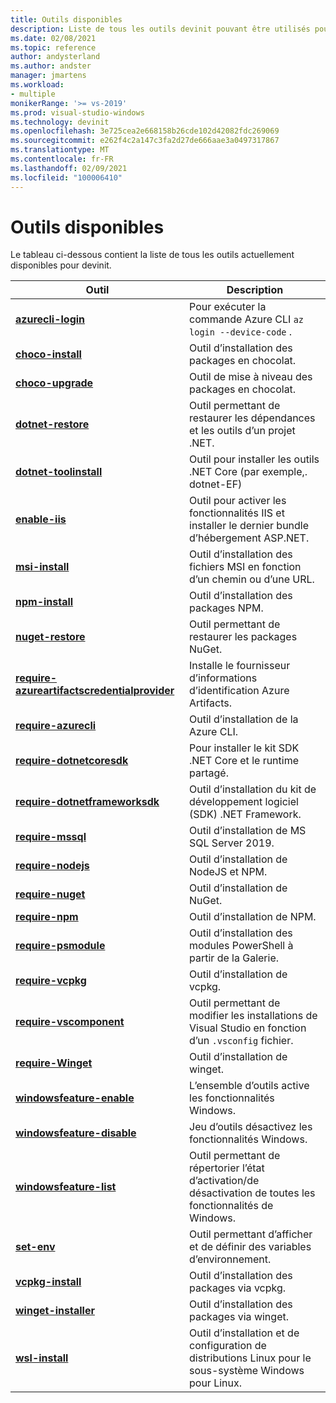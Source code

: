 ```yaml
---
title: Outils disponibles
description: Liste de tous les outils devinit pouvant être utilisés pour personnaliser un environnement de développement.
ms.date: 02/08/2021
ms.topic: reference
author: andysterland
ms.author: andster
manager: jmartens
ms.workload:
- multiple
monikerRange: '>= vs-2019'
ms.prod: visual-studio-windows
ms.technology: devinit
ms.openlocfilehash: 3e725cea2e668158b26cde102d42082fdc269069
ms.sourcegitcommit: e262f4c2a147c3fa2d27de666aae3a0497317867
ms.translationtype: MT
ms.contentlocale: fr-FR
ms.lasthandoff: 02/09/2021
ms.locfileid: "100006410"
---
```

# <a name="available-tools"></a>Outils disponibles

Le tableau ci-dessous contient la liste de tous les outils actuellement disponibles pour devinit.

| Outil                                                                                             | Description                                                                                                 |
|--------------------------------------------------------------------------------------------------|-------------------------------------------------------------------------------------------------------------|
| [**azurecli-login**](tool-azurecli-login.md)                                                     | Pour exécuter la commande Azure CLI `az login --device-code` .                                             |
| [**choco-install**](tool-choco-install.md)                                                       | Outil d’installation des packages en chocolat.                                                                        |
| [**choco-upgrade**](tool-choco-upgrade.md)                                                       | Outil de mise à niveau des packages en chocolat.                                                                        |
| [**dotnet-restore**](tool-dotnet-restore.md)                                                     | Outil permettant de restaurer les dépendances et les outils d’un projet .NET.                                               |
| [**dotnet-toolinstall**](tool-dotnet-toolinstall.md)                                             | Outil pour installer les outils .NET Core (par exemple,. dotnet-EF)                                                |
| [**enable-iis**](tool-enable-iis.md)                                                             | Outil pour activer les fonctionnalités IIS et installer le dernier bundle d’hébergement ASP.NET.                                  |
| [**msi-install**](tool-msi-install.md)                                                           | Outil d’installation des fichiers MSI en fonction d’un chemin ou d’une URL.                                                              |
| [**npm-install**](tool-npm-install.md)                                                           | Outil d’installation des packages NPM.                                                                               |
| [**nuget-restore**](tool-nuget-restore.md)                                                       | Outil permettant de restaurer les packages NuGet.                                                                         |
| [**require-azureartifactscredentialprovider**](tool-require-azureartifactscredentialprovider.md) | Installe le fournisseur d’informations d’identification Azure Artifacts.                                                           |
| [**require-azurecli**](tool-require-azurecli.md)                                                 | Outil d’installation de la Azure CLI.                                                                              |
| [**require-dotnetcoresdk**](tool-require-dotnetcoresdk.md)                                       | Pour installer le kit SDK .NET Core et le runtime partagé.                                                       |
| [**require-dotnetframeworksdk**](tool-require-dotnetframeworksdk.md)                             | Outil d’installation du kit de développement logiciel (SDK) .NET Framework.                                                                     |
| [**require-mssql**](tool-require-mssql.md)                                                       | Outil d’installation de MS SQL Server 2019.                                                                         |
| [**require-nodejs**](tool-require-nodejs.md)                                                     | Outil d’installation de NodeJS et NPM.                                                                             |
| [**require-nuget**](tool-require-nuget.md)                                                       | Outil d’installation de NuGet.                                                                                      |
| [**require-npm**](tool-require-npm.md)                                                           | Outil d’installation de NPM.                                                                                        |
| [**require-psmodule**](tool-require-psmodule.md)                                                 | Outil d’installation des modules PowerShell à partir de la Galerie.                                                        |
| [**require-vcpkg**](tool-require-vcpkg.md)                                                       | Outil d’installation de vcpkg.                                                                                      |
| [**require-vscomponent**](tool-require-vscomponent.md)                                           | Outil permettant de modifier les installations de Visual Studio en fonction d’un `.vsconfig` fichier.                                                |
| [**require-Winget**](tool-require-winget.md)                                                     | Outil d’installation de winget.                                                                                     |
| [**windowsfeature-enable**](tool-windowsfeature-enable.md)                                       | L’ensemble d’outils active les fonctionnalités Windows.                                                                           |
| [**windowsfeature-disable**](tool-windowsfeature-disable.md)                                     | Jeu d’outils désactivez les fonctionnalités Windows.                                                                          |
| [**windowsfeature-list**](tool-windowsfeature-list.md)                                           | Outil permettant de répertorier l’état d’activation/de désactivation de toutes les fonctionnalités de Windows.                                              |
| [**set-env**](tool-set-env.md)                                                                   | Outil permettant d’afficher et de définir des variables d’environnement.                                                                 |
| [**vcpkg-install**](tool-vcpkg-install.md)                                                       | Outil d’installation des packages via vcpkg.                                                                         |
| [**winget-installer**](tool-winget-install.md)                                                     | Outil d’installation des packages via winget.                                                                        |
| [**wsl-install**](tool-wsl-install.md)                                                           | Outil d’installation et de configuration de distributions Linux pour le sous-système Windows pour Linux.                             |
